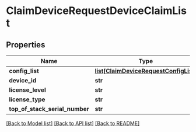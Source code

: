 # ClaimDeviceRequestDeviceClaimList

## Properties
Name | Type | Description | Notes
------------ | ------------- | ------------- | -------------
**config_list** | [**list[ClaimDeviceRequestConfigList]**](ClaimDeviceRequestConfigList.md) |  | [optional] 
**device_id** | **str** |  | [optional] 
**license_level** | **str** |  | [optional] 
**license_type** | **str** |  | [optional] 
**top_of_stack_serial_number** | **str** |  | [optional] 

[[Back to Model list]](../README.md#documentation-for-models) [[Back to API list]](../README.md#documentation-for-api-endpoints) [[Back to README]](../README.md)


